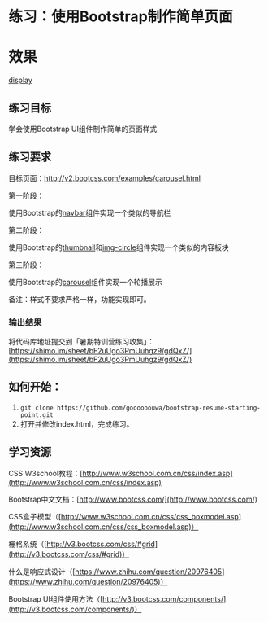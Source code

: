 # 练习：使用Bootstrap制作简单页面
# 效果
[display](images/display.png)


## 练习目标

学会使用Bootstrap UI组件制作简单的页面样式

## 练习要求

目标页面：http://v2.bootcss.com/examples/carousel.html

第一阶段：

使用Bootstrap的[navbar](http://v3.bootcss.com/components/#navbar)组件实现一个类似的导航栏

第二阶段：

使用Bootstrap的[thumbnail](http://v3.bootcss.com/components/#thumbnails-custom-content)和[img-circle](http://v3.bootcss.com/css/#images-shapes)组件实现一个类似的内容板块

第三阶段：

使用Bootstrap的[carousel](http://v3.bootcss.com/javascript/#carousel)组件实现一个轮播展示

备注：样式不要求严格一样，功能实现即可。

### 输出结果

将代码库地址提交到「暑期特训营练习收集」：[https://shimo.im/sheet/bF2uUgo3PmUuhgz9/gdQxZ/](https://shimo.im/sheet/bF2uUgo3PmUuhgz9/gdQxZ/)

## 如何开始：

1. `git clone https://github.com/goooooouwa/bootstrap-resume-starting-point.git`
2. 打开并修改index.html，完成练习。

## 学习资源

CSS W3school教程：[http://www.w3school.com.cn/css/index.asp](http://www.w3school.com.cn/css/index.asp)

Bootstrap中文文档：[http://www.bootcss.com/](http://www.bootcss.com/)

CSS盒子模型（[http://www.w3school.com.cn/css/css_boxmodel.asp](http://www.w3school.com.cn/css/css_boxmodel.asp)）

栅格系统（[http://v3.bootcss.com/css/#grid](http://v3.bootcss.com/css/#grid)）

什么是响应式设计（[https://www.zhihu.com/question/20976405](https://www.zhihu.com/question/20976405)）

Bootstrap UI组件使用方法（[http://v3.bootcss.com/components/](http://v3.bootcss.com/components/)）
